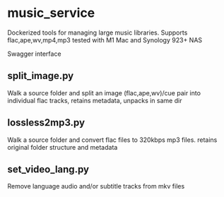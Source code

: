 # music_service
Dockerized  tools for managing large music libraries. Supports flac,ape,wv,mp4,mp3 tested with M1 Mac and Synology 923+ NAS

Swagger interface

## split_image.py
Walk a source folder and split an image (flac,ape,wv)/cue pair into individual flac tracks, retains metadata, unpacks in 
same dir

## lossless2mp3.py
Walk a source folder and convert flac files to 320kbps mp3 files. retains original folder structure and metadata


## set_video_lang.py 
Remove language audio and/or subtitle tracks from mkv files
